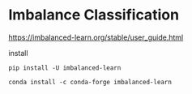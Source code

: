 # Imbalance Classification

https://imbalanced-learn.org/stable/user_guide.html

install
```
pip install -U imbalanced-learn

conda install -c conda-forge imbalanced-learn
```